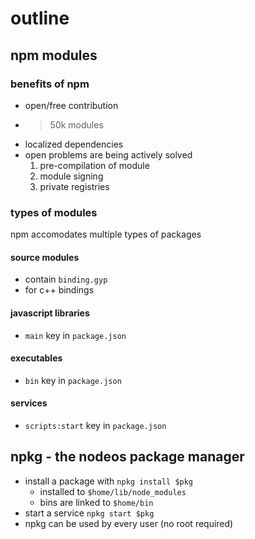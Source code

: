 # outline

## npm modules

### benefits of npm 

- open/free contribution
- >50k modules
- localized dependencies
- open problems are being actively solved
  1. pre-compilation of module
  2. module signing
  3. private registries

### types of modules

npm accomodates multiple types of packages

#### source modules

- contain `binding.gyp`
- for c++ bindings

#### javascript libraries

- `main` key in `package.json`

#### executables

- `bin` key in `package.json`

#### services

- `scripts:start` key in `package.json`

## npkg - the nodeos package manager

- install a package with `npkg install $pkg`
  - installed to `$home/lib/node_modules`
  - bins are linked to `$home/bin`
- start a service `npkg start $pkg`
- npkg can be used by every user (no root required)
